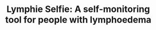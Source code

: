 ---
hackday: 19-cardiff
title: "Lymphie Selfie: A self-monitoring tool for people with lymphoedema"
summary: "Lymphie Selfie is a mobile app to help people with lymphoedema to self-monitor their swelling. It helps to take pictures of the effected limbs in matching perspectives by showing the layout of the previous picture. It allows to scroll through history and compare two pictures. Notes can be tagged to the pictures to highlight any concerns."
thumbnail: limphie_selfie.jpg
team:
  - "@teksinkopanoglu"
  - "@velsietis"
  - "@suneil_tagore"
links:
  presentation: https://drive.google.com/file/d/159BZ-a_UtjbzUztM6WdIGIasJy3BV4EZ/view?usp=sharing
---